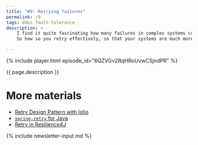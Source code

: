 ```yaml
---
title: "#9: Retrying failures"
permalink: /9
tags: ddos fault-tolerance
description: >
    I find it quite fascinating how many failures in complex systems could be avoided if we simply... tried again.
    So how so you retry effectively, so that your systems are much more fault-tolerant and less brittle?

---
```


{% include player.html episode_id="6QZVGv2RqHRoUvwCSjndPR" %}

{{ page.description }}

# More materials

* [Retry Design Pattern with Istio](https://samirbehara.com/2019/06/05/retry-design-pattern-with-istio/)
* [`spring-retry` for Java](https://github.com/spring-projects/spring-retry)
* [Retry in Resilience4J](https://resilience4j.readme.io/docs/retry)

{% include newsletter-input.md %}
